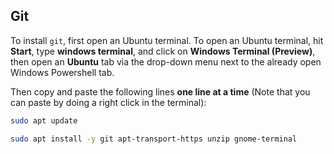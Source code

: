 ## Git

To install `git`, first open an Ubuntu terminal. To open an Ubuntu terminal, hit **Start**, type **windows terminal**, and click on **Windows Terminal (Preview)**, then open an **Ubuntu** tab via the drop-down menu next to the already open Windows Powershell tab.

Then copy and paste the following lines **one line at a time** (Note that you can paste by doing a right click in the terminal):

```bash
sudo apt update
```
```bash
sudo apt install -y git apt-transport-https unzip gnome-terminal
```
